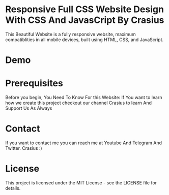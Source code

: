

<h1>Responsive Full CSS Website Design With CSS And JavasCript By Crasius</h1>

This Beautiful Website is a fully responsive website, maximum compatiblities in all mobile devices, built using HTML, CSS, and JavaScript.

<h1>Demo</h1>






<h1>Prerequisites</h1>
Before you begin, You Need To Know For this Website:
If You want to learn how we create this project checkout our channel Crasius to learn And Support Us As Always

<h1>Contact</h1>
If you want to contact me you can reach me at Youtube And Telegram And Twitter.
Crasius :)

<h1>License</h1>
This project is licensed under the MIT License - see the LICENSE file for details.
